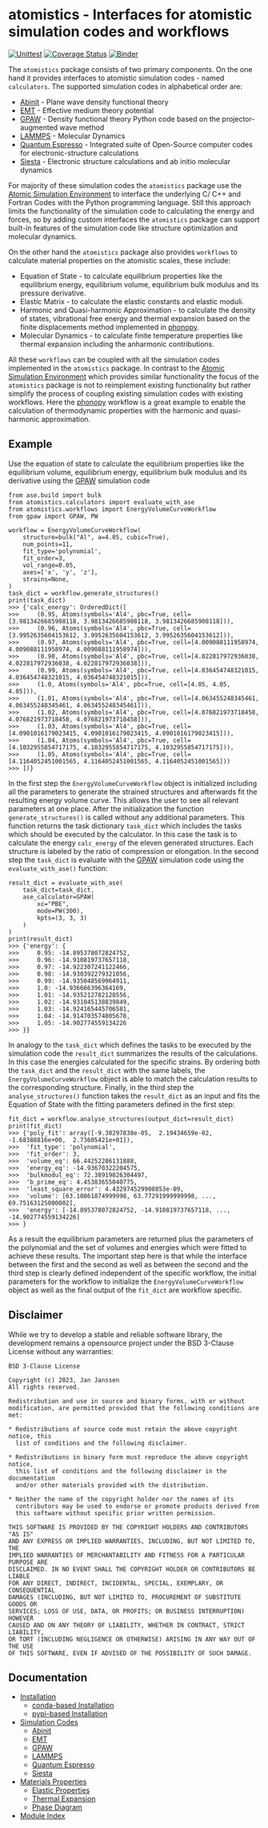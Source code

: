 # atomistics - Interfaces for atomistic simulation codes and workflows
[![Unittest](https://github.com/pyiron/atomistics/actions/workflows/unittests.yml/badge.svg)](https://github.com/pyiron/atomistics/actions/workflows/unittests.yml)
[![Coverage Status](https://coveralls.io/repos/github/pyiron/atomistics/badge.svg?branch=main)](https://coveralls.io/github/pyiron/atomistics?branch=main)
[![Binder](https://mybinder.org/badge_logo.svg)](https://mybinder.org/v2/gh/pyiron/atomistics/HEAD?labpath=notebooks)

The `atomistics` package consists of two primary components. On the one hand it provides interfaces to atomistic
simulation codes - named `calculators`. The supported simulation codes in alphabetical order are:

* [Abinit](https://www.abinit.org) - Plane wave density functional theory
* [EMT](https://wiki.fysik.dtu.dk/ase/ase/calculators/emt.html) - Effective medium theory potential
* [GPAW](https://wiki.fysik.dtu.dk/gpaw/) - Density functional theory Python code based on the projector-augmented wave method
* [LAMMPS](https://www.lammps.org) - Molecular Dynamics
* [Quantum Espresso](https://www.quantum-espresso.org) - Integrated suite of Open-Source computer codes for electronic-structure calculations
* [Siesta](https://siesta-project.org) - Electronic structure calculations and ab initio molecular dynamics

For majority of these simulation codes the `atomistics` package use the [Atomic Simulation Environment](https://wiki.fysik.dtu.dk/ase/)
to interface the underlying C/ C++ and Fortran Codes with the Python programming language. Still this approach limits
the functionality of the simulation code to calculating the energy and forces, so by adding custom interfaces the
`atomistics` package can support built-in features of the simulation code like structure optimization and molecular
dynamics.

On the other hand the `atomistics` package also provides `workflows` to calculate material properties on the atomistic 
scales, these include:

* Equation of State - to calculate equilibrium properties like the equilibrium energy, equilibrium volume, equilibrium bulk modulus and its pressure derivative.
* Elastic Matrix - to calculate the elastic constants and elastic moduli.
* Harmonic and Quasi-harmonic Approximation - to calculate the density of states, vibrational free energy and thermal expansion based on the finite displacements method implemented in [phonopy](https://phonopy.github.io/phonopy/).
* Molecular Dynamics - to calculate finite temperature properties like thermal expansion including the anharmonic contributions.

All these `workflows` can be coupled with all the simulation codes implemented in the `atomistics` package.
In contrast to the [Atomic Simulation Environment](https://wiki.fysik.dtu.dk/ase/) which provides similar functionality
the focus of the `atomistics` package is not to reimplement existing functionality but rather simplify the process
of coupling existing simulation codes with existing workflows. Here the [phonopy](https://phonopy.github.io/phonopy/)
workflow is a great example to enable the calculation of thermodynamic properties with the harmonic and quasi-harmonic
approximation.

## Example
Use the equation of state to calculate the equilibrium properties like the equilibrium volume, equilibrium energy,
equilibrium bulk modulus and its derivative using the [GPAW](https://wiki.fysik.dtu.dk/gpaw/) simulation code

```
from ase.build import bulk
from atomistics.calculators import evaluate_with_ase
from atomistics.workflows import EnergyVolumeCurveWorkflow
from gpaw import GPAW, PW

workflow = EnergyVolumeCurveWorkflow(
    structure=bulk("Al", a=4.05, cubic=True),
    num_points=11,
    fit_type='polynomial',
    fit_order=3,
    vol_range=0.05,
    axes=['x', 'y', 'z'],
    strains=None,
)
task_dict = workflow.generate_structures()
print(task_dict)
>>> {'calc_energy': OrderedDict([
>>>     (0.95, Atoms(symbols='Al4', pbc=True, cell=[3.9813426685908118, 3.9813426685908118, 3.9813426685908118])),
>>>     (0.96, Atoms(symbols='Al4', pbc=True, cell=[3.9952635604153612, 3.9952635604153612, 3.9952635604153612])),
>>>     (0.97, Atoms(symbols='Al4', pbc=True, cell=[4.009088111958974, 4.009088111958974, 4.009088111958974])),
>>>     (0.98, Atoms(symbols='Al4', pbc=True, cell=[4.022817972936038, 4.022817972936038, 4.022817972936038])),
>>>     (0.99, Atoms(symbols='Al4', pbc=True, cell=[4.036454748321015, 4.036454748321015, 4.036454748321015])),
>>>     (1.0, Atoms(symbols='Al4', pbc=True, cell=[4.05, 4.05, 4.05])),
>>>     (1.01, Atoms(symbols='Al4', pbc=True, cell=[4.063455248345461, 4.063455248345461, 4.063455248345461])),
>>>     (1.02, Atoms(symbols='Al4', pbc=True, cell=[4.076821973718458, 4.076821973718458, 4.076821973718458])),
>>>     (1.03, Atoms(symbols='Al4', pbc=True, cell=[4.0901016179023415, 4.0901016179023415, 4.0901016179023415])),
>>>     (1.04, Atoms(symbols='Al4', pbc=True, cell=[4.1032955854717175, 4.1032955854717175, 4.1032955854717175])),
>>>     (1.05, Atoms(symbols='Al4', pbc=True, cell=[4.1164052451001565, 4.1164052451001565, 4.1164052451001565]))
>>> ])}
```

In the first step the `EnergyVolumeCurveWorkflow` object is initialized including all the parameters to generate
the strained structures and afterwards fit the resulting energy volume curve. This allows the user to see all relevant
parameters at one place. After the initialization the function `generate_structures()` is called without any
additional parameters. This function returns the task dictionary `task_dict` which includes the tasks which should
be executed by the calculator. In this case the task is to calculate the energy `calc_energy` of the eleven
generated structures. Each structure is labeled by the ratio of compression or elongation. In the second step the
`task_dict` is evaluate with the [GPAW](https://wiki.fysik.dtu.dk/gpaw/) simulation code using the
`evaluate_with_ase()` function:
```
result_dict = evaluate_with_ase(
    task_dict=task_dict,
    ase_calculator=GPAW(
        xc="PBE",
        mode=PW(300),
        kpts=(3, 3, 3)
    )
)
print(result_dict)
>>> {'energy': {
>>>     0.95: -14.895378072824752,
>>>     0.96: -14.910819737657118,
>>>     0.97: -14.922307241122466,
>>>     0.98: -14.930392279321056,
>>>     0.99: -14.935048569964911,
>>>     1.0: -14.936666396364169,
>>>     1.01: -14.935212782128556,
>>>     1.02: -14.931045138839849,
>>>     1.03: -14.924165445706581,
>>>     1.04: -14.914703574005678,
>>>     1.05: -14.902774559134226
>>> }}
```
In analogy to the `task_dict` which defines the tasks to be executed by the simulation code the `result_dict`
summarizes the results of the calculations. In this case the energies calculated for the specific strains. By ordering
both the `task_dict` and the `result_dict` with the same labels, the `EnergyVolumeCurveWorkflow` object
is able to match the calculation results to the corresponding structure. Finally, in the third step the `analyse_structures()`
function takes the `result_dict` as an input and fits the Equation of State with the fitting parameters defined in
the first step:
```
fit_dict = workflow.analyse_structures(output_dict=result_dict)
print(fit_dict)
>>> {'poly_fit': array([-9.30297838e-05,  2.19434659e-02, -1.68388816e+00,  2.73605421e+01]),
>>>  'fit_type': 'polynomial',
>>>  'fit_order': 3,
>>>  'volume_eq': 66.44252286131888,
>>>  'energy_eq': -14.93670322204575,
>>>  'bulkmodul_eq': 72.38919826304497,
>>>  'b_prime_eq': 4.45383655040775,
>>>  'least_square_error': 4.432974529908853e-09,
>>>  'volume': [63.10861874999998, 63.77291999999998, ..., 69.75163125000002],
>>>  'energy': [-14.895378072824752, -14.910819737657118, ..., -14.902774559134226]
>>> }
```
As a result the equilibrium parameters are returned plus the parameters of the polynomial and the set of volumes and
energies which were fitted to achieve these results. The important step here is that while the interface between the
first and the second as well as between the second and the third step is clearly defined independent of the specific
workflow, the initial parameters for the workflow to initialize the `EnergyVolumeCurveWorkflow` object as well as
the final output of the `fit_dict` are workflow specific.

## Disclaimer
While we try to develop a stable and reliable software library, the development remains a opensource project under the
BSD 3-Clause License without any warranties:
```
BSD 3-Clause License

Copyright (c) 2023, Jan Janssen
All rights reserved.

Redistribution and use in source and binary forms, with or without
modification, are permitted provided that the following conditions are met:

* Redistributions of source code must retain the above copyright notice, this
  list of conditions and the following disclaimer.

* Redistributions in binary form must reproduce the above copyright notice,
  this list of conditions and the following disclaimer in the documentation
  and/or other materials provided with the distribution.

* Neither the name of the copyright holder nor the names of its
  contributors may be used to endorse or promote products derived from
  this software without specific prior written permission.

THIS SOFTWARE IS PROVIDED BY THE COPYRIGHT HOLDERS AND CONTRIBUTORS "AS IS"
AND ANY EXPRESS OR IMPLIED WARRANTIES, INCLUDING, BUT NOT LIMITED TO, THE
IMPLIED WARRANTIES OF MERCHANTABILITY AND FITNESS FOR A PARTICULAR PURPOSE ARE
DISCLAIMED. IN NO EVENT SHALL THE COPYRIGHT HOLDER OR CONTRIBUTORS BE LIABLE
FOR ANY DIRECT, INDIRECT, INCIDENTAL, SPECIAL, EXEMPLARY, OR CONSEQUENTIAL
DAMAGES (INCLUDING, BUT NOT LIMITED TO, PROCUREMENT OF SUBSTITUTE GOODS OR
SERVICES; LOSS OF USE, DATA, OR PROFITS; OR BUSINESS INTERRUPTION) HOWEVER
CAUSED AND ON ANY THEORY OF LIABILITY, WHETHER IN CONTRACT, STRICT LIABILITY,
OR TORT (INCLUDING NEGLIGENCE OR OTHERWISE) ARISING IN ANY WAY OUT OF THE USE
OF THIS SOFTWARE, EVEN IF ADVISED OF THE POSSIBILITY OF SUCH DAMAGE.
```

## Documentation
* [Installation](https://atomistics.readthedocs.io/en/latest/installation.html)
  * [conda-based Installation](https://atomistics.readthedocs.io/en/latest/installation.html#conda-based-installation)
  * [pypi-based Installation](https://atomistics.readthedocs.io/en/latest/installation.html#pypi-based-installation)
* [Simulation Codes](https://atomistics.readthedocs.io/en/latest/simulationcodes.html)
  * [Abinit](https://atomistics.readthedocs.io/en/latest/simulationcodes.html#abinit)
  * [EMT](https://atomistics.readthedocs.io/en/latest/simulationcodes.html#emt)
  * [GPAW](https://atomistics.readthedocs.io/en/latest/simulationcodes.html#gpaw)
  * [LAMMPS](https://atomistics.readthedocs.io/en/latest/simulationcodes.html#lammps)
  * [Quantum Espresso](https://atomistics.readthedocs.io/en/latest/simulationcodes.html#quantum-espresso)
  * [Siesta](https://atomistics.readthedocs.io/en/latest/simulationcodes.html#siesta)
* [Materials Properties](https://atomistics.readthedocs.io/en/latest/materialproperties.html)
  * [Elastic Properties](https://atomistics.readthedocs.io/en/docs/materialproperties.html#elastic-properties)
  * [Thermal Expansion](https://atomistics.readthedocs.io/en/docs/materialproperties.html#thermal-expansion)
  * [Phase Diagram](https://atomistics.readthedocs.io/en/docs/materialproperties.html#phase-diagram)
* [Module Index](https://atomistics.readthedocs.io/en/latest/py-modindex.html)